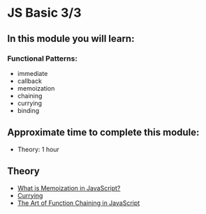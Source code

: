 # JS Basic 3/3

## In this module you will learn:

### Functional Patterns:
- immediate 
- callback 
- memoization 
- chaining 
- currying 
- binding

## Approximate time to complete this module:
- Theory: 1 hour

## Theory
- [What is Memoization in JavaScript?](https://www.scaler.com/topics/javascript-memoization/)
- [Currying](https://javascript.info/currying-partials)
- [The Art of Function Chaining in JavaScript](https://medium.com/@mohsinansari.dev/the-art-of-function-chaining-in-javascript-d6e535854f05)


